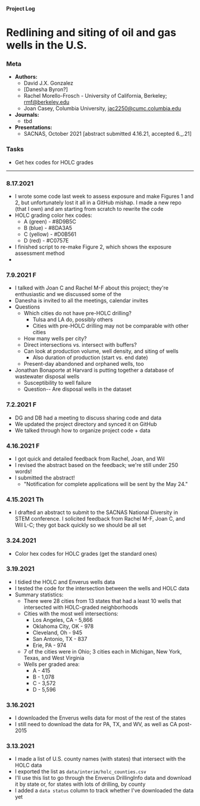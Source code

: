 **Project Log**

# Redlining and siting of oil and gas wells in the U.S.

### Meta
- **Authors:**
  - David J.X. Gonzalez
  - [Danesha Byron?]
  - Rachel Morello-Frosch - University of California, Berkeley; rmf@berkeley.edu
  - Joan Casey, Columbia University, jac2250@cumc.columbia.edu
- **Journals:**
  - tbd
- **Presentations:**
  - SACNAS, October 2021 [abstract submitted 4.16.21, accepted 6._.21]

### Tasks
- Get hex codes for HOLC grades

---

### 8.17.2021
- I wrote some code last week to assess exposure and make Figures 1 and 2, but unfortunately lost it all in a GitHub mishap. I made a new repo (that I own) and am starting from scratch to rewrite the code
- HOLC grading color hex codes:
  - A (green)  - #8D9B5C
  - B (blue)   - #8DA3A5
  - C (yellow) - #D0B561
  - D (red)    - #C0757E
- I finished script to re-make Figure 2, which shows the exposure assessment method
-

### 7.9.2021 F
- I talked with Joan C and Rachel M-F about this project; they're enthusiastic and we discussed some of the
- Danesha is invited to all the meetings, calendar invites
- Questions
    - Which cities do not have pre-HOLC drilling?
        - Tulsa and LA do, possibly others
        - Cities with pre-HOLC drilling may not be comparable with other cities
    - How many wells per city?
    - Direct intersections vs. intersect with buffers?
    - Can look at production volume, well density, and siting of wells
        - Also duration of production (start vs. end date)
    - Present-day abandoned and orphaned wells, too
- Jonathan Bonaporte at Harvard is putting together a database of wastewater disposal wells
    - Susceptibility to well failure
    - Question-- Are disposal wells in the dataset

### 7.2.2021 F
- DG and DB had a meeting to discuss sharing code and data
- We updated the project directory and synced it on GitHub
- We talked through how to organize project code + data

### 4.16.2021 F
- I got quick and detailed feedback from Rachel, Joan, and Wil
- I revised the abstract based on the feedback; we're still under 250 words!
- I submitted the abstract!
  - "Notification for complete applications will be sent by the May 24."

### 4.15.2021 Th
- I drafted an abstract to submit to the SACNAS National Diversity in STEM conference. I solicited feedback from Rachel M-F, Joan C, and Wil L-C; they got back quickly so we should be all set

### 3.24.2021
- Color hex codes for HOLC grades (get the standard ones)

### 3.19.2021
- I tidied the HOLC and Enverus wells data
- I tested the code for the intersection between the wells and HOLC data
- Summary statistics:
  - There were 28 cities from 13 states that had a least 10 wells that intersected with HOLC-graded neighborhoods
  - Cities with the most well intersections:
    - Los Angeles, CA - 5,866
    - Oklahoma City, OK - 978
    - Cleveland, Oh - 945
    - San Antonio, TX - 837
    - Erie, PA - 974
  - 7 of the cities were in Ohio; 3 cities each in Michigan, New York, Texas, and West Virginia
  - Wells per graded area:
    - A - 415
    - B - 1,078
    - C - 3,572
    - D - 5,596

### 3.16.2021
- I downloaded the Enverus wells data for most of the rest of the states
- I still need to download the data for PA, TX, and WV, as well as CA post-2015

### 3.13.2021
- I made a list of U.S. county names (with states) that intersect with the HOLC data
- I exported the list as `data/interim/holc_counties.csv`
- I'll use this list to go through the Enverus DrillingInfo data and download it by state or, for states with lots of drilling, by county
- I added a `data status` column to track whether I've downloaded the data yet
